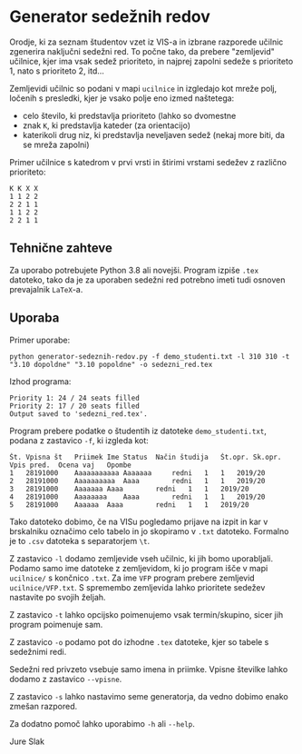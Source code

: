 # Generator sedežnih redov

Orodje, ki za seznam študentov vzet iz VIS-a in izbrane razporede učilnic
zgenerira naključni sedežni red. To počne tako, da prebere "zemljevid" učilnice, kjer ima vsak sedež
prioriteto, in najprej zapolni sedeže s prioriteto 1, nato s prioriteto 2, itd...

Zemljevidi učilnic so podani v mapi `ucilnice` in izgledajo
kot mreže polj, ločenih s presledki, kjer je vsako polje eno izmed naštetega:

 - celo število, ki predstavlja prioriteto (lahko so dvomestne
 - znak `K`, ki predstavlja kateder (za orientacijo)
 - katerikoli drug niz, ki predstavlja neveljaven sedež (nekaj more biti, da se mreža zapolni)

Primer učilnice s katedrom v prvi vrsti in štirimi vrstami sedežev z različno prioriteto:
```
K K X X
1 1 2 2
2 2 1 1
1 1 2 2
2 2 1 1
```

## Tehnične zahteve

Za uporabo potrebujete Python 3.8 ali novejši. Program izpiše `.tex` datoteko,
tako da je za uporaben sedežni red potrebno imeti tudi osnoven prevajalnik `LaTeX`-a.

## Uporaba

Primer uporabe:

```
python generator-sedeznih-redov.py -f demo_studenti.txt -l 310 310 -t "3.10 dopoldne" "3.10 popoldne" -o sedezni_red.tex
```
Izhod programa:
```
Priority 1: 24 / 24 seats filled
Priority 2: 17 / 20 seats filled
Output saved to 'sedezni_red.tex'.
```

Program prebere podatke o študentih iz datoteke `demo_studenti.txt`, podana z zastavico `-f`, ki izgleda kot:
```
Št.	Vpisna št	Priimek	Ime	Status	Način študija	Št.opr.	Sk.opr.	Vpis pred.	Ocena vaj	Opombe
1	28191000  	Aaaaaaaaaaa	Aaaaaaa	 	redni	1	1	2019/20
2	28191000  	Aaaaaaaaaa	Aaaa	 	redni	1	1	2019/20
3	28191000  	Aaaaaaa	Aaaa	 	redni	1	1	2019/20
4	28191000  	Aaaaaaaa	Aaaa	 	redni	1	1	2019/20
5	28191000  	Aaaaaa	Aaaa	 	redni	1	1	2019/20
```

Tako datoteko dobimo, če na VISu pogledamo prijave na izpit in kar v brskalniku označimo celo tabelo
in jo skopiramo v `.txt` datoteko. Formalno je to `.csv` datoteka s separatorjem `\t`.

Z zastavico `-l` dodamo zemljevide vseh učilnic, ki jih bomo uporabljali. Podamo samo ime datoteke z
zemljevidom, ki jo program išče v mapi `ucilnice/` s končnico `.txt`. Za ime `VFP` program prebere
zemljevid `ucilnice/VFP.txt`. S spremembo zemljevida lahko prioritete sedežev nastavite po svojih
željah.

Z zastavico `-t` lahko opcijsko poimenujemo vsak termin/skupino, sicer jih program poimenuje sam.

Z zastavico `-o` podamo pot do izhodne `.tex` datoteke, kjer so tabele s sedežnimi redi.

Sedežni red privzeto vsebuje samo imena in priimke.
Vpisne številke lahko dodamo z zastavico `--vpisne`.

Z zastavico `-s` lahko nastavimo seme generatorja, da vedno dobimo enako zmešan razpored.

Za dodatno pomoč lahko uporabimo `-h` ali `--help`.

Jure Slak
